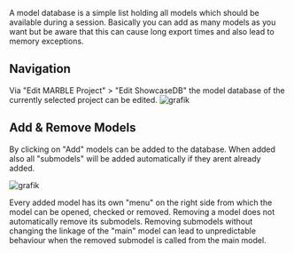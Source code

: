 A model database is a simple list holding all models which should be available during a session.
Basically you can add as many models as you want but be aware that this can cause long export times and also lead to memory exceptions.

## Navigation
Via "Edit MARBLE Project" > "Edit ShowcaseDB" the model database of the currently selected project can be edited.
![grafik](https://user-images.githubusercontent.com/77617650/232824075-61ebfb41-20c7-4e5f-bf37-8ea622c829ce.png)

## Add & Remove Models
By clicking on "Add" models can be added to the database. When added also all "submodels" will be added automatically if they arent already added.

![grafik](https://user-images.githubusercontent.com/77617650/232824808-1ff61505-6306-4cf1-a2cf-3c841ec2070e.png)

Every added model has its own "menu" on the right side from which the model can be opened, checked or removed. Removing a model does not automatically remove its submodels. Removing submodels without changing the linkage of the "main" model can lead to unpredictable behaviour when the removed submodel is called from the main model.

